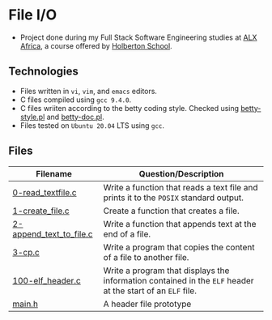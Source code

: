 # File I/O


- Project done during my Full Stack Software Engineering studies at [ALX Africa](https://www.alxafrica.com/software-engineering-2022/), a course offered by [Holberton School](https://www.holbertonschool.com/).

## Technologies
- Files written in ```vi```, ```vim```, and ```emacs``` editors. 
- C files compiled using ```gcc 9.4.0```.
- C files wriiten according to the betty coding style. Checked using [betty-style.pl](https://github.com/holbertonschool/Betty/blob/master/betty-style.pl) and [betty-doc.pl](https://github.com/holbertonschool/Betty/blob/master/betty-doc.pl).
- Files tested on ```Ubuntu 20.04``` LTS using ```gcc```.

## Files

| Filename | Question/Description |
| ---  | --- |
|[0-read_textfile.c ](0-read_textfile.c )|Write a function that reads a text file and prints it to the ```POSIX``` standard output.|
|[1-create_file.c ](1-create_file.c )|Create a function that creates a file.|
|[2-append_text_to_file.c](2-append_text_to_file.c)|Write a function that appends text at the end of a file.|
|[3-cp.c ](3-cp.c )|Write a program that copies the content of a file to another file.|
|[100-elf_header.c ](100-elf_header.c )|Write a program that displays the information contained in the ```ELF``` header at the start of an ```ELF``` file.|
|[main.h](main.h)|A header file prototype|
